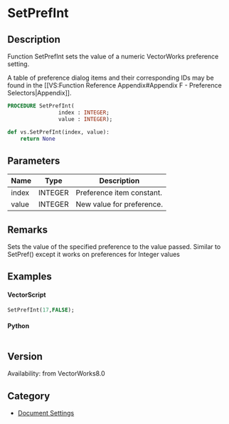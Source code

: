 # SetPrefInt

## Description
Function SetPrefInt sets the value of a numeric VectorWorks preference setting.

A table of preference dialog items and their corresponding IDs may be found in the [[VS:Function Reference Appendix#Appendix F - Preference Selectors|Appendix]].

```pascal
PROCEDURE SetPrefInt(
				index : INTEGER;
				value : INTEGER);
```

```python
def vs.SetPrefInt(index, value):
    return None
```

## Parameters
|Name|Type|Description|
|---|---|---|
|index|INTEGER|Preference item constant.|
|value|INTEGER|New value for preference.|

## Remarks
Sets the value of the specified preference to the value passed.   Similar to SetPref() except it works on preferences for Integer values

## Examples
#### VectorScript ####
```pascal
SetPrefInt(17,FALSE);
```
#### Python ####
```python

```

## Version
Availability: from VectorWorks8.0

## Category
* [Document Settings](../Categories/Document%20Settings.md)
